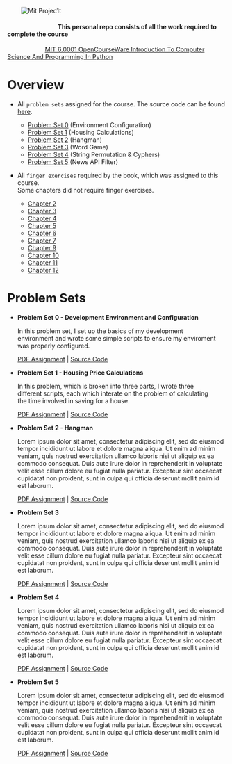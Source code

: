 &nbsp;&nbsp;&nbsp;&nbsp;&nbsp;&nbsp;&nbsp; ![Mit Projec1t](https://github.com/ezratweaver/MIT-6.0001-Introduction-To-Computer-Science-And-Programming-In-Python/assets/101545981/36c78775-2b63-4543-af6e-33858f4b0455)


  


#### &nbsp;&nbsp;&nbsp;&nbsp; &nbsp;&nbsp;&nbsp;&nbsp; &nbsp;&nbsp;&nbsp;&nbsp; &nbsp;&nbsp;&nbsp;&nbsp; &nbsp;&nbsp;&nbsp;&nbsp; &nbsp;&nbsp;&nbsp;&nbsp; &nbsp;&nbsp;&nbsp;&nbsp;   **This personal repo consists of all the work required to complete the course**
 &nbsp;&nbsp;&nbsp;&nbsp; &nbsp;&nbsp;&nbsp;&nbsp; &nbsp;&nbsp;&nbsp;&nbsp; &nbsp;&nbsp;&nbsp;&nbsp;   &nbsp; [MIT 6.0001 OpenCourseWare Introduction To Computer Science And Programming In Python](https://ocw.mit.edu/courses/6-0001-introduction-to-computer-science-and-programming-in-python-fall-2016/ "MIT 6.0001 OpenCourseWare Introduction To Computer Science And Programming In Python")
  
Overview
===========

- All `problem sets` assigned for the course. The source code can be found [here]().
  
  - [Problem Set 0](#ps0) (Environment Configuration)
  - [Problem Set 1](#ps1) (Housing Calculations)
  - [Problem Set 2](#ps2) (Hangman)
  - [Problem Set 3](#ps3) (Word Game)
  - [Problem Set 4](#ps4) (String Permutation & Cyphers)
  - [Problem Set 5](#ps5) (News API Filter)

- All `finger exercises` required by the book, which was assigned to this course. <br>
  Some chapters did not require finger exercises.  

  - [Chapter 2](https://github.com/ezratweaver/MIT-6.0001-Introduction-To-Computer-Science-And-Programming-In-Python/tree/0f5fed3c3dbb73808ddcec81c0b2cf20456e0efa/finger-exercises/Chapter%202)
  - [Chapter 3](https://github.com/ezratweaver/MIT-6.0001-Introduction-To-Computer-Science-And-Programming-In-Python/tree/0f5fed3c3dbb73808ddcec81c0b2cf20456e0efa/finger-exercises/Chapter%203)
  - [Chapter 4](https://github.com/ezratweaver/MIT-6.0001-Introduction-To-Computer-Science-And-Programming-In-Python/tree/0f5fed3c3dbb73808ddcec81c0b2cf20456e0efa/finger-exercises/Chapter%204)
  - [Chapter 5](https://github.com/ezratweaver/MIT-6.0001-Introduction-To-Computer-Science-And-Programming-In-Python/tree/0f5fed3c3dbb73808ddcec81c0b2cf20456e0efa/finger-exercises/Chapter%205)
  - [Chapter 6](https://github.com/ezratweaver/MIT-6.0001-Introduction-To-Computer-Science-And-Programming-In-Python/tree/0f5fed3c3dbb73808ddcec81c0b2cf20456e0efa/finger-exercises/Chapter%206)
  - [Chapter 7](https://github.com/ezratweaver/MIT-6.0001-Introduction-To-Computer-Science-And-Programming-In-Python/tree/0f5fed3c3dbb73808ddcec81c0b2cf20456e0efa/finger-exercises/Chapter%207)
  - [Chapter 9](https://github.com/ezratweaver/MIT-6.0001-Introduction-To-Computer-Science-And-Programming-In-Python/tree/0f5fed3c3dbb73808ddcec81c0b2cf20456e0efa/finger-exercises/Chapter%209)
  - [Chapter 10](https://github.com/ezratweaver/MIT-6.0001-Introduction-To-Computer-Science-And-Programming-In-Python/tree/0f5fed3c3dbb73808ddcec81c0b2cf20456e0efa/finger-exercises/Chapter%2010)
  - [Chapter 11](https://github.com/ezratweaver/MIT-6.0001-Introduction-To-Computer-Science-And-Programming-In-Python/tree/0f5fed3c3dbb73808ddcec81c0b2cf20456e0efa/finger-exercises/Chapter%2011)
  - [Chapter 12](https://github.com/ezratweaver/MIT-6.0001-Introduction-To-Computer-Science-And-Programming-In-Python/tree/0f5fed3c3dbb73808ddcec81c0b2cf20456e0efa/finger-exercises/Chapter%2012)
  
Problem Sets
============= 

<a name="ps0"></a>
- **Problem Set 0 - Development Environment and Configuration**

  In this problem set, I set up the basics of my development <br>
  environment and wrote some simple scripts to ensure my enviroment <br>
  was properly configured. 
  
  [PDF Assignment](https://github.com/ezratweaver/MIT-6.0001-Introduction-To-Computer-Science-And-Programming-In-Python/blob/a2884464941df60b5cef82f8209cb673fa529d20/problem-sets/ps0/ps0_assignment.pdf) | [Source Code](https://github.com/ezratweaver/MIT-6.0001-Introduction-To-Computer-Science-And-Programming-In-Python/tree/a2884464941df60b5cef82f8209cb673fa529d20/problem-sets/ps0)

<a name="ps1"></a>
- **Problem Set 1 - Housing Price Calculations**

  In this problem, which is broken into three parts, I wrote three <br>
  different scripts, each which interate on the problem of calculating <br>
  the time involved in saving for a house.

  [PDF Assignment](https://github.com/ezratweaver/MIT-6.0001-Introduction-To-Computer-Science-And-Programming-In-Python/blob/54fc2f2eee9f104b19c6a0629e9671f026cd1445/problem-sets/ps1/ps1_assignment.pdf) | [Source Code](https://github.com/ezratweaver/MIT-6.0001-Introduction-To-Computer-Science-And-Programming-In-Python/tree/54fc2f2eee9f104b19c6a0629e9671f026cd1445/problem-sets/ps1)

<a name="ps2"></a>
- **Problem Set 2 - Hangman**

  Lorem ipsum dolor sit amet, consectetur adipiscing elit, sed do eiusmod tempor incididunt ut labore et dolore magna aliqua. Ut enim ad minim veniam, quis nostrud exercitation ullamco laboris nisi ut aliquip ex ea commodo consequat. Duis aute irure dolor in reprehenderit in voluptate velit esse cillum dolore eu fugiat nulla pariatur. Excepteur sint occaecat cupidatat non proident, sunt in culpa qui officia deserunt mollit anim id est laborum.

  [PDF Assignment](https://github.com/ezratweaver/MIT-6.0001-Introduction-To-Computer-Science-And-Programming-In-Python/blob/26b85a97710db67232972f42b388b1c9ebb8c3c6/problem-sets/ps2/ps2_assignment.pdf) | [Source Code](https://github.com/ezratweaver/MIT-6.0001-Introduction-To-Computer-Science-And-Programming-In-Python/tree/26b85a97710db67232972f42b388b1c9ebb8c3c6/problem-sets/ps2)

<a name="ps3"></a>
- **Problem Set 3**

  Lorem ipsum dolor sit amet, consectetur adipiscing elit, sed do eiusmod tempor incididunt ut labore et dolore magna aliqua. Ut enim ad minim veniam, quis nostrud exercitation ullamco laboris nisi ut aliquip ex ea commodo consequat. Duis aute irure dolor in reprehenderit in voluptate velit esse cillum dolore eu fugiat nulla pariatur. Excepteur sint occaecat cupidatat non proident, sunt in culpa qui officia deserunt mollit anim id est laborum.

  [PDF Assignment]() | [Source Code]()

<a name="ps4"></a>
- **Problem Set 4**

  Lorem ipsum dolor sit amet, consectetur adipiscing elit, sed do eiusmod tempor incididunt ut labore et dolore magna aliqua. Ut enim ad minim veniam, quis nostrud exercitation ullamco laboris nisi ut aliquip ex ea commodo consequat. Duis aute irure dolor in reprehenderit in voluptate velit esse cillum dolore eu fugiat nulla pariatur. Excepteur sint occaecat cupidatat non proident, sunt in culpa qui officia deserunt mollit anim id est laborum.

  [PDF Assignment]() | [Source Code]()

<a name="ps5"></a>
- **Problem Set 5**

  Lorem ipsum dolor sit amet, consectetur adipiscing elit, sed do eiusmod tempor incididunt ut labore et dolore magna aliqua. Ut enim ad minim veniam, quis nostrud exercitation ullamco laboris nisi ut aliquip ex ea commodo consequat. Duis aute irure dolor in reprehenderit in voluptate velit esse cillum dolore eu fugiat nulla pariatur. Excepteur sint occaecat cupidatat non proident, sunt in culpa qui officia deserunt mollit anim id est laborum.

  [PDF Assignment]() | [Source Code]()